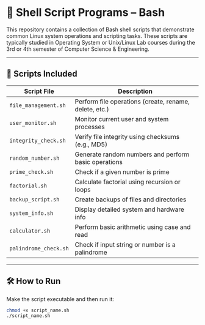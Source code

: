 # 🐚 Shell Script Programs – Bash

This repository contains a collection of Bash shell scripts that demonstrate common Linux system operations and scripting tasks. These scripts are typically studied in Operating System or Unix/Linux Lab courses during the 3rd or 4th semester of Computer Science & Engineering.

---

## 📌 Scripts Included

| Script File            | Description                                             |
|------------------------|---------------------------------------------------------|
| `file_management.sh`   | Perform file operations (create, rename, delete, etc.)  |
| `user_monitor.sh`      | Monitor current user and system processes               |
| `integrity_check.sh`   | Verify file integrity using checksums (e.g., MD5)       |
| `random_number.sh`     | Generate random numbers and perform basic operations    |
| `prime_check.sh`       | Check if a given number is prime                        |
| `factorial.sh`         | Calculate factorial using recursion or loops            |
| `backup_script.sh`     | Create backups of files and directories                 |
| `system_info.sh`       | Display detailed system and hardware info               |
| `calculator.sh`        | Perform basic arithmetic using case and read            |
| `palindrome_check.sh`  | Check if input string or number is a palindrome         |

---

## 🛠️ How to Run

Make the script executable and then run it:

```bash
chmod +x script_name.sh
./script_name.sh
